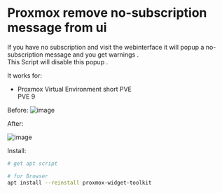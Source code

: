 # Proxmox remove no-subscription message from ui

If you have no subscription and visit the webinterface it will popup a no-subscription message  and you get warnings .  
This Script will disable this popup .

It works for: 
* Proxmox Virtual Environment short PVE  
  PVE 9

Before:
![image]()

After:

![image]()

Install:
```bash
# get apt script

# for Browser
apt install --reinstall proxmox-widget-toolkit
